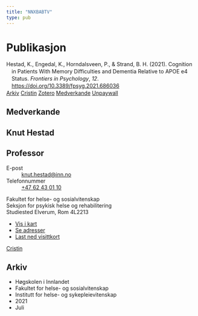 ```yaml
---
title: "NNXBABTV"
type: pub
---
```

<h1>Publikasjon</h1>
<article id="csl-bib-container-NNXBABTV" class="csl-bib-container">
  <div class="csl-bib-body" style="line-height: 1.35; padding-left: 1em; text-indent:-1em;">
  <div class="csl-entry">Hestad, K., Engedal, K., Horndalsveen, P., &amp; Strand, B. H. (2021). Cognition in Patients With Memory Difficulties and Dementia Relative to APOE e4 Status. <i>Frontiers in Psychology</i>, <i>12</i>. <a href="https://doi.org/10.3389/fpsyg.2021.686036">https://doi.org/10.3389/fpsyg.2021.686036</a></div>
</div>
  <div class="csl-bib-buttons">
    <a href="#taxonomy-article-NNXBABTV" class="csl-bib-button">Arkiv</a>
    <a href alt="Cristin URL" class="csl-bib-button">Cristin</a>
    <a href alt="Zotero URL" class="csl-bib-button">Zotero</a>
    <a href="#contributors-article-NNXBABTV" class="csl-bib-button">Medverkande</a>
    <a href="https://www.frontiersin.org/articles/10.3389/fpsyg.2021.686036/pdf" class="csl-bib-button">Unpaywall</a>
  </div>
  <div id="csl-bib-meta-container-NNXBABTV"></div>
</article>
<div id="csl-bib-meta-NNXBABTV" class="csl-bib-meta">
  <article id="contributors-article-NNXBABTV" class="contributors-article">
    <h1>Medverkande</h1>
    <div class="personas">
<div class="vrtx-hinn-person-card">
<div class="photo">
<i class="lar la-user-circle missing-person"></i>
</div>
<div class="info">
<hgroup><h1>Knut Hestad</h1>
<h2>Professor</h2>
</hgroup><dl>
<dt>E-post</dt>
<dd>
<a href="mailto:knut.hestad@inn.no">knut.hestad@inn.no</a>
</dd>
<dt>Telefonnummer</dt>
<dd><a href="tel:+4762430110">
+47 62 43 01 10
</a></dd>
</dl>
<p>
Fakultet for helse- og sosialvitenskap<br>
Seksjon for psykisk helse og rehabilitering<br>
Studiested Elverum,
Rom 4L2213
</p>
<ul class="vrtx-hinn-links">
<li><a href="https://www.google.com/maps?q=60.88177,11.53669">Vis i kart</a></li>
<li><a href="https://www.inn.no/finn-en-ansatt/knut-hestad.html#vrtx-hinn-addresses">Se adresser</a></li>
<li><a href="https://www.inn.no/finn-en-ansatt/knut-hestad.html?vrtx=vcf">Last ned visittkort</a></li>
</ul>
</div>
</div>
<a href="https://app.cristin.no/persons/show.jsf?id=43557" alt="Cristin URL" class="personas-cristin">Cristin</a>
</div>
  </article>
  <article id="taxonomy-article-NNXBABTV" class="taxonomy-article">
    <h1>Arkiv</h1>
    <ul>
      <li>Høgskolen i Innlandet</li>
      <li>Fakultet for helse- og sosialvitenskap</li>
      <li>Institutt for helse- og sykepleievitenskap</li>
      <li>2021</li>
      <li>Juli</li>
    </ul>
  </article>
</div>
